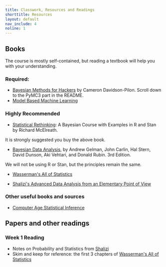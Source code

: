 ```yaml
---
title: Classwork, Resources and Readings
shorttitle: Resources
layout: default
nav_include: 4
noline: 1
---
```


## Books

The course is mostly self-contained, but reading a textbook will help you with your understanding.

### Required:

- [Bayesian Methods for Hackers](https://github.com/CamDavidsonPilon/Probabilistic-Programming-and-Bayesian-Methods-for-Hackers) by Cameron Davidson-Pilon. Scroll down to the PyMC3 part in the README.
- [Model Based Machine Learning](http://www.mbmlbook.com/index.html)

### Highly Recommended

- [Statistical Rethinking](http://xcelab.net/rm/statistical-rethinking/): A Bayesian Course with Examples in R and Stan by Richard McElreath.

It is strongly suggested you buy the above book.

-  [Bayesian Data Analysis](http://www.stat.columbia.edu/~gelman/book/), by Andrew Gelman, John Carlin, Hal Stern, David Dunson, Aki Vehtari, and Donald Rubin. 3rd Edition.

We will not be using R or Stan, but the principles remain the same.

- [Wasserman's All of Statistics](http://www.stat.cmu.edu/~larry/all-of-statistics/)

- [Shalizi's Advanced Data Analysis from an Elementary Point of View](http://www.stat.cmu.edu/~cshalizi/ADAfaEPoV/ADAfaEPoV.pdf)

### Other useful books and sources

- [Computer Age Statistical Inference](https://web.stanford.edu/~hastie/CASI/)


## Papers and other readings

### Week 1 Reading

- Notes on Probability and Statistics from [Shalizi](http://bactra.org/prob-notes/srl.pdf)
- Skim and keep for reference: the first 3 chapters of [Wasserman's All of Statistics](http://www.stat.cmu.edu/~larry/all-of-statistics/)
